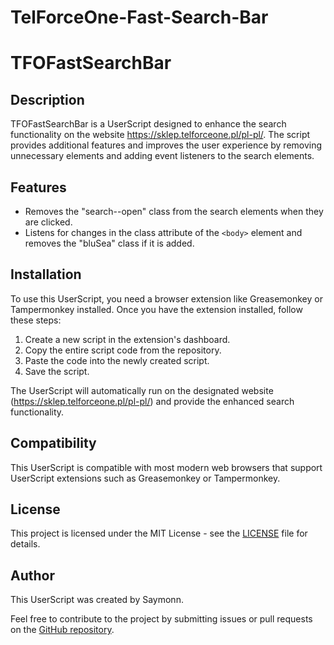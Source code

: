 # TelForceOne-Fast-Search-Bar
# TFOFastSearchBar

## Description
TFOFastSearchBar is a UserScript designed to enhance the search functionality on the website https://sklep.telforceone.pl/pl-pl/. The script provides additional features and improves the user experience by removing unnecessary elements and adding event listeners to the search elements.

## Features
- Removes the "search--open" class from the search elements when they are clicked.
- Listens for changes in the class attribute of the `<body>` element and removes the "bluSea" class if it is added.

## Installation
To use this UserScript, you need a browser extension like Greasemonkey or Tampermonkey installed. Once you have the extension installed, follow these steps:
1. Create a new script in the extension's dashboard.
2. Copy the entire script code from the repository.
3. Paste the code into the newly created script.
4. Save the script.

The UserScript will automatically run on the designated website (https://sklep.telforceone.pl/pl-pl/) and provide the enhanced search functionality.

## Compatibility
This UserScript is compatible with most modern web browsers that support UserScript extensions such as Greasemonkey or Tampermonkey.

## License
This project is licensed under the MIT License - see the [LICENSE](LICENSE) file for details.

## Author
This UserScript was created by Saymonn.

Feel free to contribute to the project by submitting issues or pull requests on the [GitHub repository](https://github.com/example/repository).

